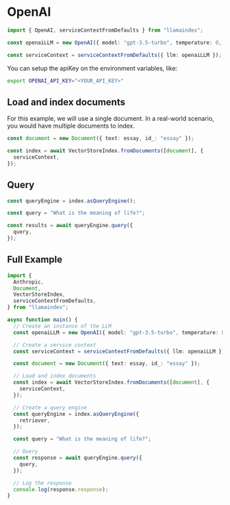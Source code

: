 # OpenAI

```ts
import { OpenAI, serviceContextFromDefaults } from "llamaindex";

const openaiLLM = new OpenAI({ model: "gpt-3.5-turbo", temperature: 0, apiKey: <YOUR_API_KEY> });

const serviceContext = serviceContextFromDefaults({ llm: openaiLLM });
```

You can setup the apiKey on the environment variables, like:

```bash
export OPENAI_API_KEY="<YOUR_API_KEY>"
```

## Load and index documents

For this example, we will use a single document. In a real-world scenario, you would have multiple documents to index.

```ts
const document = new Document({ text: essay, id_: "essay" });

const index = await VectorStoreIndex.fromDocuments([document], {
  serviceContext,
});
```

## Query

```ts
const queryEngine = index.asQueryEngine();

const query = "What is the meaning of life?";

const results = await queryEngine.query({
  query,
});
```

## Full Example

```ts
import {
  Anthropic,
  Document,
  VectorStoreIndex,
  serviceContextFromDefaults,
} from "llamaindex";

async function main() {
  // Create an instance of the LLM
  const openaiLLM = new OpenAI({ model: "gpt-3.5-turbo", temperature: 0 });

  // Create a service context
  const serviceContext = serviceContextFromDefaults({ llm: openaiLLM });

  const document = new Document({ text: essay, id_: "essay" });

  // Load and index documents
  const index = await VectorStoreIndex.fromDocuments([document], {
    serviceContext,
  });

  // Create a query engine
  const queryEngine = index.asQueryEngine({
    retriever,
  });

  const query = "What is the meaning of life?";

  // Query
  const response = await queryEngine.query({
    query,
  });

  // Log the response
  console.log(response.response);
}
```
